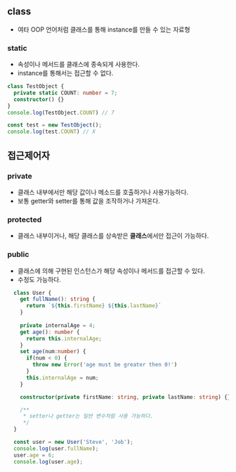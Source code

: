 ## class
-  여타 OOP 언어처럼 클래스를 통해 instance를 만들 수 있는 자료형

### static
- 속성이나 메서드를 클래스에 종속되게 사용한다.
- instance를 통해서는 접근할 수 없다.
```ts
class TestObject {
  private static COUNT: number = 7;
  constructor() {}
}
console.log(TestObject.COUNT) // 7

const test = new TestObject();
console.log(test.COUNT) // X
```
## 접근제어자
### private
- 클래스 내부에서만 해당 값이나 메소드를 호출하거나 사용가능하다.
- 보통 getter와 setter를 통해 값을 조작하거나 가져온다.

### protected
- 클래스 내부이거나, 해당 클래스를 상속받은 **클래스**에서만 접근이 가능하다.

### public
- 클래스에 의해 구현된 인스턴스가 해당 속성이나 메서드를 접근할 수 있다.
- 수정도 가능하다.


```ts
  class User {
    get fullName(): string {
      return `${this.firstName} ${this.lastName}`
    }
    
    private internalAge = 4;
    get age(): number {
      return this.internalAge;
    }
    set age(num:number) {
      if(num < 0) {
        throw new Error('age must be greater then 0!')
      }
      this.internalAge = num;
    }

    constructor(private firstName: string, private lastName: string) {}

    /**
     * setter나 getter는 일반 변수처럼 사용 가능하다.
     */
  }

  const user = new User('Steve', 'Job');
  console.log(user.fullName);
  user.age = 6;
  console.log(user.age);
  ```